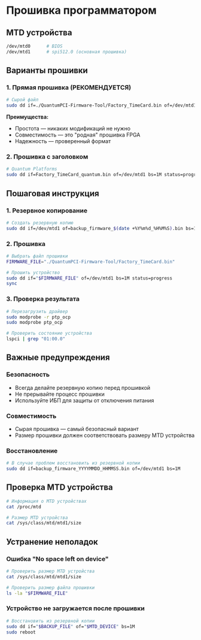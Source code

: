 # Прошивка программатором

## MTD устройства

```bash
/dev/mtd0      # BIOS
/dev/mtd1      # spi512.0 (основная прошивка)
```

## Варианты прошивки

### 1. Прямая прошивка (РЕКОМЕНДУЕТСЯ)

```bash
# Сырой файл
sudo dd if=./QuantumPCI-Firmware-Tool/Factory_TimeCard.bin of=/dev/mtd1 bs=1M status=progress
```

**Преимущества:**
- Простота — никаких модификаций не нужно
- Совместимость — это "родная" прошивка FPGA
- Надежность — проверенный формат

### 2. Прошивка с заголовком

```bash
# Quantum Platforms
sudo dd if=Factory_TimeCard_quantum.bin of=/dev/mtd1 bs=1M status=progress

```

## Пошаговая инструкция

### 1. Резервное копирование

```bash
# Создать резервную копию
sudo dd if=/dev/mtd1 of=backup_firmware_$(date +%Y%m%d_%H%M%S).bin bs=1M
```

### 2. Прошивка

```bash
# Выбрать файл прошивки
FIRMWARE_FILE="./QuantumPCI-Firmware-Tool/Factory_TimeCard.bin"

# Прошить устройство
sudo dd if="$FIRMWARE_FILE" of=/dev/mtd1 bs=1M status=progress
sync
```

### 3. Проверка результата

```bash
# Перезагрузить драйвер
sudo modprobe -r ptp_ocp
sudo modprobe ptp_ocp

# Проверить состояние устройства
lspci | grep "01:00.0"
```

## Важные предупреждения

### Безопасность
- Всегда делайте резервную копию перед прошивкой
- Не прерывайте процесс прошивки
- Используйте ИБП для защиты от отключения питания

### Совместимость
- Сырая прошивка — самый безопасный вариант
- Размер прошивки должен соответствовать размеру MTD устройства

### Восстановление
```bash
# В случае проблем восстановить из резервной копии
sudo dd if=backup_firmware_YYYYMMDD_HHMMSS.bin of=/dev/mtd1 bs=1M
```

## Проверка MTD устройства

```bash
# Информация о MTD устройствах
cat /proc/mtd

# Размер MTD устройства
cat /sys/class/mtd/mtd1/size
```

## Устранение неполадок

### Ошибка "No space left on device"
```bash
# Проверить размер MTD устройства
cat /sys/class/mtd/mtd1/size

# Проверить размер файла прошивки
ls -la "$FIRMWARE_FILE"
```

### Устройство не загружается после прошивки
```bash
# Восстановить из резервной копии
sudo dd if="$BACKUP_FILE" of="$MTD_DEVICE" bs=1M
sudo reboot
```
